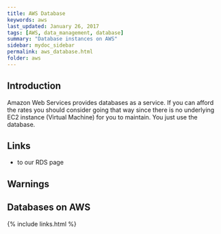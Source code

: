 ```yaml
---
title: AWS Database
keywords: aws
last_updated: January 26, 2017
tags: [AWS, data_management, database]
summary: "Database instances on AWS"
sidebar: mydoc_sidebar
permalink: aws_database.html
folder: aws
---
```


## Introduction
Amazon Web Services provides databases as a service. If you can afford the rates you should consider going that way since 
there is no underlying EC2 instance (Virtual Machine) for you to maintain. You just use the database.


## Links
- to our RDS page

## Warnings

## Databases on AWS

{% include links.html %}
